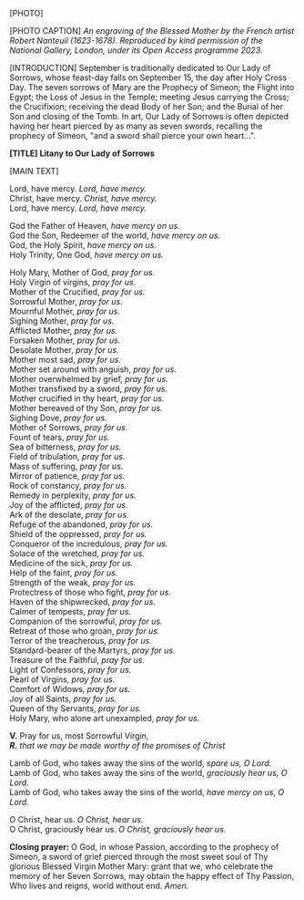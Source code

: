 \[PHOTO\]

\[PHOTO CAPTION\] *An engraving of the Blessed Mother by the French
artist Robert Nanteuil (1623-1678). Reproduced by kind permission of the
National Gallery, London, under its Open Access programme 2023.*

\[INTRODUCTION\] September is traditionally dedicated to Our Lady of
Sorrows, whose feast-day falls on September 15, the day after Holy Cross
Day. The seven sorrows of Mary are the Prophecy of Simeon; the Flight
into Egypt; the Loss of Jesus in the Temple; meeting Jesus carrying the
Cross; the Crucifixion; receiving the dead Body of her Son; and the
Burial of her Son and closing of the Tomb. In art, Our Lady of Sorrows
is often depicted having her heart pierced by as many as seven swords,
recalling the prophecy of Simeon, "and a sword shall pierce your own
heart...".

**\[TITLE\] Litany to Our Lady of Sorrows**

\[MAIN TEXT\]

Lord, have mercy. *Lord, have mercy.*\
Christ, have mercy. *Christ, have mercy.*\
Lord, have mercy. *Lord, have mercy.*

God the Father of Heaven, *have mercy on us.*\
God the Son, Redeemer of the world, *have mercy on us.*\
God, the Holy Spirit, *have mercy on us.*\
Holy Trinity, One God, *have mercy on us.*

Holy Mary, Mother of God, *pray for us.*\
Holy Virgin of virgins, *pray for us.*\
Mother of the Crucified, *pray for us.*\
Sorrowful Mother, *pray for us.*\
Mournful Mother, *pray for us.*\
Sighing Mother, *pray for us.*\
Afflicted Mother, *pray for us.*\
Forsaken Mother, *pray for us.*\
Desolate Mother, *pray for us.*\
Mother most sad, *pray for us.*\
Mother set around with anguish, *pray for us.*\
Mother overwhelmed by grief, *pray for us.*\
Mother transfixed by a sword, *pray for us.*\
Mother crucified in thy heart, *pray for us.*\
Mother bereaved of thy Son, *pray for us.*\
Sighing Dove, *pray for us.*\
Mother of Sorrows, *pray for us.*\
Fount of tears, *pray for us.*\
Sea of bitterness, *pray for us.*\
Field of tribulation, *pray for us.*\
Mass of suffering, *pray for us.*\
Mirror of patience, *pray for us.*\
Rock of constancy, *pray for us.*\
Remedy in perplexity, *pray for us.*\
Joy of the afflicted, *pray for us.*\
Ark of the desolate, *pray for us.*\
Refuge of the abandoned, *pray for us.*\
Shield of the oppressed, *pray for us.*\
Conqueror of the incredulous, *pray for us.*\
Solace of the wretched, *pray for us.*\
Medicine of the sick, *pray for us.*\
Help of the faint, *pray for us.*\
Strength of the weak, *pray for us.*\
Protectress of those who fight, *pray for us.*\
Haven of the shipwrecked, *pray for us.*\
Calmer of tempests, *pray for us.*\
Companion of the sorrowful, *pray for us.*\
Retreat of those who groan, *pray for us.*\
Terror of the treacherous, *pray for us.*\
Standard-bearer of the Martyrs, *pray for us.*\
Treasure of the Faithful, *pray for us.*\
Light of Confessors, *pray for us.*\
Pearl of Virgins, *pray for us.*\
Comfort of Widows, *pray for us.*\
Joy of all Saints, *pray for us.*\
Queen of thy Servants, *pray for us.*\
Holy Mary, who alone art unexampled, *pray for us.*

**V.** Pray for us, most Sorrowful Virgin,\
***R.** that we may be made worthy of the promises of Christ*

Lamb of God, who takes away the sins of the world, *spare us, O Lord.*\
Lamb of God, who takes away the sins of the world, *graciously hear us,
O Lord.*\
Lamb of God, who takes away the sins of the world, *have mercy on us, O
Lord.*

O Christ, hear us. *O Christ, hear us.*\
O Christ, graciously hear us. *O Christ, graciously hear us.*

**Closing prayer:** O God, in whose Passion, according to the prophecy
of Simeon, a sword of grief pierced through the most sweet soul of Thy
glorious Blessed Virgin Mother Mary: grant that we, who celebrate the
memory of her Seven Sorrows, may obtain the happy effect of Thy Passion,
Who lives and reigns, world without end. *Amen.*
